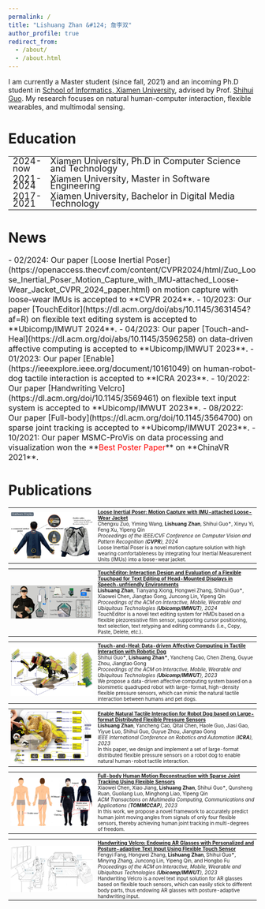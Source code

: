 ```yaml
---
permalink: /
title: "Lishuang Zhan &#124; 詹李双"
author_profile: true
redirect_from: 
  - /about/
  - /about.html
---
```


I am currently a Master student (since fall, 2021) and an incoming Ph.D student in [School of Informatics, Xiamen University](https://informatics.xmu.edu.cn/), advised by Prof. [Shihui Guo](https://www.humanplus.xyz/). My research focuses on natural human-computer interaction, flexible wearables, and multimodal sensing.

# Education
<table style="width:100%; border-collapse: collapse; border: none; font-size: 18px; line-height: 0.8;">
  <tr>
    <td style="width:15%; border: none;">2024-now</td>
    <td style="width:85%; border: none;">Xiamen University, Ph.D in Computer Science and Technology</td>
  </tr>
  <tr>
    <td style="width:15%; border: none;">2021-2024</td>
    <td style="width:85%; border: none;">Xiamen University, Master in Software Engineering</td>
  </tr>
  <tr>
    <td style="width:15%; border: none;">2017-2021</td>
    <td style="width:85%; border: none;">Xiamen University, Bachelor in Digital Media Technology</td>
  </tr>
</table>

# News
<span style="font-size: 16px;">
- 02/2024: Our paper [Loose Inertial Poser](https://openaccess.thecvf.com/content/CVPR2024/html/Zuo_Loose_Inertial_Poser_Motion_Capture_with_IMU-attached_Loose-Wear_Jacket_CVPR_2024_paper.html) on motion capture with loose-wear IMUs is accepted to **CVPR 2024**.
- 10/2023: Our paper [TouchEditor](https://dl.acm.org/doi/abs/10.1145/3631454?af=R) on flexible text editing system is accepted to **Ubicomp/IMWUT 2024**.
- 04/2023: Our paper [Touch-and-Heal](https://dl.acm.org/doi/abs/10.1145/3596258) on data-driven affective computing is accepted to **Ubicomp/IMWUT 2023**.
- 01/2023: Our paper [Enable](https://ieeexplore.ieee.org/document/10161049) on human-robot-dog tactile interaction is accepted to **ICRA 2023**.
- 10/2022: Our paper [Handwriting Velcro](https://dl.acm.org/doi/10.1145/3569461) on flexible text input system is accepted to **Ubicomp/IMWUT 2023**.
- 08/2022: Our paper [Full-body](https://dl.acm.org/doi/10.1145/3564700) on sparse joint tracking is accepted to **Ubicomp/IMWUT 2023**.
- 10/2021: Our paper MSMC-ProVis on data processing and visualization won the **<span style="color: red;">Best Poster Paper</span>** on **ChinaVR 2021**.
</span>

# Publications

<table style="width:100%; border-collapse: collapse; border: none; font-size: 10px;">
  <tr>
    <td style="width:35%; border: none;"><img src="/images/cvpr_looseinertialposer.jpg" width="100%"></td>
    <td style="width:65%; border: none;">
      <strong><a href="https://openaccess.thecvf.com/content/CVPR2024/html/Zuo_Loose_Inertial_Poser_Motion_Capture_with_IMU-attached_Loose-Wear_Jacket_CVPR_2024_paper.html">Loose Inertial Poser: Motion Capture with IMU-attached Loose-Wear Jacket</a></strong><br>
      Chengxu Zuo, Yiming Wang, <strong>Lishuang Zhan</strong>, Shihui Guo*, Xinyu Yi, Feng Xu, Yipeng Qin<br>
      <em>Proceedings of the IEEE/CVF Conference on Computer Vision and Pattern Recognition (<strong>CVPR</strong>), 2024</em><br>
      Loose Inertial Poser is a novel motion capture solution with high wearing comfortableness by integrating four Inertial Measurement Units (IMUs) into a loose-wear jacket.
    </td>
  </tr>
</table>

<table style="width:100%; border-collapse: collapse; border: none; font-size: 10px;">
  <tr>
    <td style="width:35%; border: none;"><img src="/images/imwut_toucheditor.jpg" width="100%"></td>
    <td style="width:65%; border: none;">
      <strong><a href="https://dl.acm.org/doi/abs/10.1145/3631454?af=R">TouchEditor: Interaction Design and Evaluation of a Flexible Touchpad for Text Editing of Head-Mounted Displays in Speech-unfriendly Environments</a></strong><br>
      <strong>Lishuang Zhan</strong>, Tianyang Xiong, Hongwei Zhang, Shihui Guo*, Xiaowei Chen, Jiangtao Gong, Juncong Lin, Yipeng Qin<br>
      <em>Proceedings of the ACM on Interactive, Mobile, Wearable and Ubiquitous Technologies (<strong>Ubicomp/IMWUT</strong>), 2024</em><br>
      TouchEditor is a novel text editing system for HMDs based on a flexible piezoresistive film sensor, supporting cursor positioning, text selection, text retyping and editing commands (i.e., Copy, Paste, Delete, etc.).
    </td>
  </tr>
</table>

<table style="width:100%; border-collapse: collapse; border: none; font-size: 10px;">
  <tr>
    <td style="width:35%; border: none;"><img src="/images/imwut_touchandheal.png" width="100%"></td>
    <td style="width:65%; border: none;">
      <strong><a href="https://dl.acm.org/doi/abs/10.1145/3596258">Touch-and-Heal: Data-driven Affective Computing in Tactile Interaction with Robotic Dog</a></strong><br>
      Shihui Guo*, <strong>Lishuang Zhan*</strong>, Yancheng Cao, Chen Zheng, Guyue Zhou, Jiangtao Gong<br>
      <em>Proceedings of the ACM on Interactive, Mobile, Wearable and Ubiquitous Technologies (<strong>Ubicomp/IMWUT</strong>), 2023</em><br>
      We propose a data-driven affective computing system based on a biomimetic quadruped robot with large-format, high-density flexible pressure sensors, which can mimic the natural tactile interaction between humans and pet dogs.
    </td>
  </tr>
</table>

<table style="width:100%; border-collapse: collapse; border: none; font-size: 10px;">
  <tr>
    <td style="width:35%; border: none;"><img src="/images/icra_enable.png" width="100%"></td>
    <td style="width:65%; border: none;">
      <strong><a href="https://ieeexplore.ieee.org/document/10161049">Enable Natural Tactile Interaction for Robot Dog based on Large-format Distributed Flexible Pressure Sensors</a></strong><br>
      <strong>Lishuang Zhan</strong>, Yancheng Cao, Qitai Chen, Haole Guo, Jiasi Gao, Yiyue Luo, Shihui Guo, Guyue Zhou, Jiangtao Gong<br>
      <em>IEEE International Conference on Robotics and Automation (<strong>ICRA</strong>), 2023</em><br>
      In this paper, we design and implement a set of large-format distributed flexible pressure sensors on a robot dog to enable natural human-robot tactile interaction.
    </td>
  </tr>
</table>

<table style="width:100%; border-collapse: collapse; border: none; font-size: 10px;">
  <tr>
    <td style="width:35%; border: none;"><img src="/images/tom_fullbody.png" width="100%"></td>
    <td style="width:65%; border: none;">
      <strong><a href="https://dl.acm.org/doi/10.1145/3564700">Full-body Human Motion Reconstruction with Sparse Joint Tracking Using Flexible Sensors</a></strong><br>
      Xiaowei Chen, Xiao Jiang, <strong>Lishuang Zhan</strong>, Shihui Guo*, Qunsheng Ruan, Guoliang Luo, Minghong Liao, Yipeng Qin<br>
      <em>ACM Transactions on Multimedia Computing, Communications and Applications (<strong>TOMMCCAP</strong>), 2023</em><br>
      In this work, we propose a novel framework to accurately predict human joint moving angles from signals of only four flexible sensors, thereby achieving human joint tracking in multi-degrees of freedom.
    </td>
  </tr>
</table>

<table style="width:100%; border-collapse: collapse; border: none; font-size: 10px;">
  <tr>
    <td style="width:35%; border: none;"><img src="/images/imwut_handwritingvelcro.png" width="100%"></td>
    <td style="width:65%; border: none;">
      <strong><a href="https://dl.acm.org/doi/10.1145/3569461">Handwriting Velcro: Endowing AR Glasses with Personalized and Posture-adaptive Text Input Using Flexible Touch Sensor</a></strong><br>
      Fengyi Fang, Hongwei Zhang, <strong>Lishuang Zhan</strong>, Shihui Guo*, Minying Zhang, Juncong Lin, Yipeng Qin, and Hongbo Fu<br>
      <em>Proceedings of the ACM on Interactive, Mobile, Wearable and Ubiquitous Technologies (<strong>Ubicomp/IMWUT</strong>), 2023</em><br>
      Handwriting Velcro is a novel text input solution for AR glasses based on flexible touch sensors, which can easily stick to different body parts, thus endowing AR glasses with posture-adaptive handwriting input.
    </td>
  </tr>
</table>
